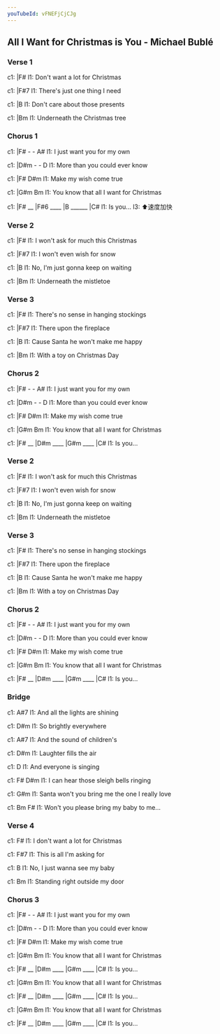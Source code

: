 ```yaml
---
youTubeId: vFNEFjCjCJg
---
```


## All I Want for Christmas is You - Michael Bublé

### Verse 1

c1: |F#
l1:    Don't want a lot for Christmas

c1: |F#7
l1:     There's just one thing I need

c1: |B
l1:    Don't care about those presents

c1: |Bm
l1:   Underneath the Christmas tree
 
 
### Chorus 1

c1: |F#     -        -       A#
l1:  I just want you for my own

c1: |D#m         -         -     D
l1:    More than you could ever know

c1: |F#                  D#m
l1:    Make my wish come true

c1:               |G#m            Bm
l1:  You know that all I want for Christmas

c1:    |F#    __ |F#6 ____ |B ______ |C#
l1:  Is you...
l3:     ⬆️速度加快
 
### Verse 2

c1: |F#
l1:    I won't ask for much this Christmas

c1: |F#7
l1:    I won't even wish for snow

c1:     |B
l1:  No, I'm just gonna keep on waiting

c1: |Bm
l1:    Underneath the mistletoe
 
### Verse 3

c1: |F#
l1:    There's no sense in hanging stockings

c1: |F#7
l1:    There upon the fireplace

c1:     |B
l1:      Cause Santa he won't make me happy

c1: |Bm
l1:    With a toy on Christmas Day
 
 
### Chorus 2

c1: |F#     -        -       A#
l1:  I just want you for my own

c1: |D#m         -         -     D
l1:    More than you could ever know

c1: |F#                  D#m
l1:    Make my wish come true

c1:               |G#m            Bm
l1:  You know that all I want for Christmas

c1:    |F#    __ |D#m ____ |G#m ____ |C#
l1:  Is you...
 
### Verse 2

c1: |F#
l1:    I won't ask for much this Christmas

c1: |F#7
l1:    I won't even wish for snow

c1:     |B
l1:  No, I'm just gonna keep on waiting

c1: |Bm
l1:    Underneath the mistletoe
 
### Verse 3

c1: |F#
l1:    There's no sense in hanging stockings

c1: |F#7
l1:    There upon the fireplace

c1:     |B
l1:      Cause Santa he won't make me happy

c1: |Bm
l1:    With a toy on Christmas Day
 
### Chorus 2

c1: |F#     -        -       A#
l1:  I just want you for my own

c1: |D#m         -         -     D
l1:    More than you could ever know

c1: |F#                  D#m
l1:    Make my wish come true

c1:               |G#m            Bm
l1:  You know that all I want for Christmas

c1:    |F#    __ |D#m ____ |G#m ____ |C#
l1:  Is you...
 
 
### Bridge

c1: A#7
l1:   And all the lights are shining

c1:    D#m
l1: So brightly everywhere

c1: A#7
l1:   And the sound of children's

c1: D#m
l1: Laughter fills the air

c1: D
l1:   And everyone is singing

c1: F#                 D#m
l1:   I can hear those sleigh bells ringing

c1: G#m
l1: Santa won't you bring me the one I really love

c1:           Bm                   F#
l1: Won't you please bring my baby to me...
 

### Verse 4

c1: F#
l1:   I don't want a lot for Christmas

c1: F#7
l1:   This is all I'm asking for

c1:     B
l1: No, I just wanna see my baby

c1: Bm
l1: Standing right outside my door
 
 
### Chorus 3

c1: |F#     -        -       A#
l1:  I just want you for my own

c1: |D#m         -         -     D
l1:    More than you could ever know

c1: |F#                  D#m
l1:    Make my wish come true

c1:               |G#m            Bm
l1:  You know that all I want for Christmas

c1:    |F#    __ |D#m ____ |G#m ____ |C#
l1:  Is you...

c1:               |G#m            Bm
l1:  You know that all I want for Christmas

c1:    |F#    __ |D#m ____ |G#m ____ |C#
l1:  Is you...

c1:               |G#m            Bm
l1:  You know that all I want for Christmas

c1:    |F#    __ |D#m ____ |G#m ____ |C#
l1:  Is you...